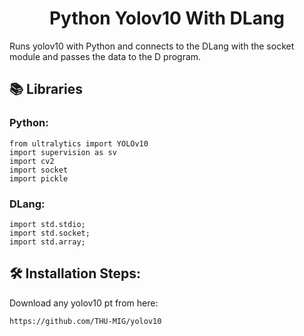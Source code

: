<h1 align="center" id="title">Python Yolov10 With DLang</h1>

<p id="description">Runs yolov10 with Python and connects to the DLang with the socket module and passes the data to the D program.</p>

  
  
<h2>📚 Libraries</h2>
<h3>Python:</h3>

```
from ultralytics import YOLOv10
import supervision as sv
import cv2
import socket
import pickle
```

<h3>DLang:</h3>

```
import std.stdio;
import std.socket;
import std.array;
```
<h2>🛠️ Installation Steps:</h2>

<p>Download any yolov10 pt from here:</p>

```
https://github.com/THU-MIG/yolov10
```
